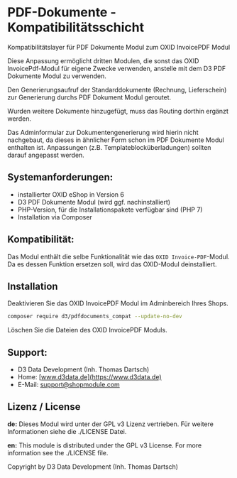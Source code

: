 # PDF-Dokumente - Kompatibilitätsschicht

Kompatibilitätslayer für PDF Dokumente Modul zum OXID InvoicePDF Modul

Diese Anpassung ermöglicht dritten Modulen, die sonst das OXID InvoicePdf-Modul für eigene Zwecke verwenden, anstelle mit dem D3 PDF Dokumente Modul zu verwenden.

Den Generierungsaufruf der Standarddokumente (Rechnung, Lieferschein) zur Generierung durchs PDF Dokument Modul geroutet.

Wurden weitere Dokumente hinzugefügt, muss das Routing dorthin ergänzt werden.

Das Adminformular zur Dokumentengenerierung wird hierin nicht nachgebaut, da dieses in ähnlicher Form schon im PDF Dokumente Modul enthalten ist. Anpassungen (z.B. Templateblocküberladungen) sollten darauf angepasst werden.

## Systemanforderungen:

- installierter OXID eShop in Version 6
- D3 PDF Dokumente Modul (wird ggf. nachinstalliert)
- PHP-Version, für die Installationspakete verfügbar sind (PHP 7)
- Installation via Composer

## Kompatibilität:

Das Modul enthält die selbe Funktionalität wie das `OXID Invoice-PDF`-Modul. Da es dessen Funktion ersetzen soll, wird das OXID-Modul deinstalliert.

## Installation 

Deaktivieren Sie das OXID InvoicePDF Modul im Adminbereich Ihres Shops.

```bash
composer require d3/pdfdocuments_compat --update-no-dev
```

Löschen Sie die Dateien des OXID InvoicePDF Moduls.

## Support:

- D3 Data Development (Inh. Thomas Dartsch)
- Home: [www.d3data.de](https://www.d3data.de)
- E-Mail: support@shopmodule.com

## Lizenz / License

**de:** Dieses Modul wird unter der GPL v3 Lizenz vertrieben. Für weitere Informationen siehe die ./LICENSE Datei.
 
**en:** This module is distributed under the GPL v3 License. For more information see the ./LICENSE file.

Copyright by D3 Data Development (Inh. Thomas Dartsch)